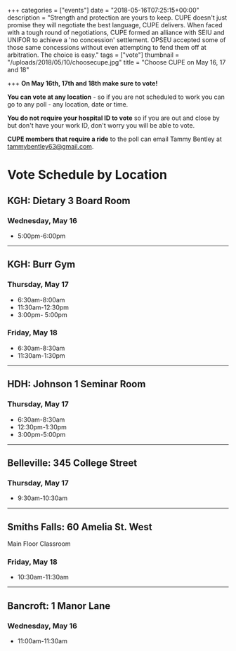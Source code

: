 +++
categories = ["events"]
date = "2018-05-16T07:25:15+00:00"
description = "Strength and protection are yours to keep. CUPE doesn't just promise they will negotiate the best language, CUPE delivers.  When faced with a tough round of negotiations, CUPE formed an alliance with SEIU and UNIFOR to achieve a 'no concession' settlement.  OPSEU accepted some of those same concessions without even attempting to fend them off at arbitration.  The choice is easy."
tags = ["vote"]
thumbnail = "/uploads/2018/05/10/choosecupe.jpg"
title = "Choose CUPE on May 16, 17 and 18"

+++
**On May 16th, 17th and 18th make sure to vote!**

**You can vote at any location** - so if you are not scheduled to work you can go to any poll - any location, date or time.

**You do not require your hospital ID to vote** so if you are out and close by but don't have your work ID, don't worry you will be able to vote.

**CUPE members that require a ride** to the poll can email Tammy Bentley at tammybentley63@gmail.com.

# Vote Schedule by Location

## KGH: Dietary 3 Board Room

### Wednesday, May 16

* 5:00pm-6:00pm

---

## KGH: Burr Gym

### Thursday, May 17

* 6:30am-8:00am
* 11:30am-12:30pm
* 3:00pm- 5:00pm

### Friday, May 18

* 6:30am-8:30am
* 11:30am-1:30pm

---

## HDH: Johnson 1 Seminar Room

### Thursday, May 17

* 6:30am-8:30am
* 12:30pm-1:30pm
* 3:00pm-5:00pm

---

## Belleville: 345 College Street

### Thursday, May 17

* 9:30am-10:30am

---

## Smiths Falls: 60 Amelia St. West

Main Floor Classroom

### Friday, May 18

* 10:30am-11:30am

---

## Bancroft: 1 Manor Lane

### Wednesday, May 16

* 11:00am-11:30am